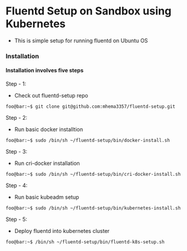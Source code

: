 # Fluentd Setup on Sandbox using Kubernetes
* This is simple setup for running fluentd on Ubuntu OS 
### Installation 
#### Installation involves five steps 

Step - 1:
- Check out fluentd-setup repo
```console
foo@bar:~$ git clone git@github.com:mhema3357/fluentd-setup.git 
```
Step - 2:
- Run basic docker installtion
```console
foo@bar:~$ sudo /bin/sh ~/fluentd-setup/bin/docker-install.sh
```
Step - 3:
- Run cri-docker installation
```console
foo@bar:~$ sudo /bin/sh ~/fluentd-setup/bin/cri-docker-install.sh
```
Step - 4:
- Run basic kubeadm setup
```console
foo@bar:~$ sudo /bin/sh ~/fluentd-setup/bin/kubernetes-install.sh
```
Step - 5:
- Deploy fluentd into kubernetes cluster
```console
foo@bar:~$ /bin/sh ~/fluentd-setup/bin/fluentd-k8s-setup.sh
```
